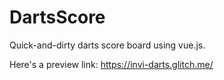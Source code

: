 # DartsScore

Quick-and-dirty darts score board using vue.js.

Here's a preview link: https://invi-darts.glitch.me/
